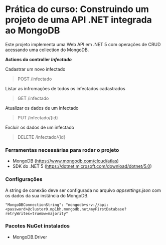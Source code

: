 # Prática do curso: Construindo um projeto de uma API .NET integrada ao MongoDB

Este projeto implementa uma Web API em .NET 5 com operações de CRUD acessando uma collection do MongoDB.

**Actions do controller *Infectado***

Cadastrar um novo infectado
> POST ​/infectado

Listar as infromações de todos os infectados cadastrados
>   GET ​/infectado

Atualizar os dados de um infectado
>   PUT ​/infectado/{id}

Excluir os dados de um infectado
>   DELETE ​/infectado/{id}

### Ferramentas necessárias para rodar o projeto

 - MongoDB (https://www.mongodb.com/cloud/atlas)
 - SDK do .NET 5 (https://dotnet.microsoft.com/download/dotnet/5.0)

### Configurações
A string de conexão deve ser configurada no arquivo *appsettings.json* com os dados da sua instância do MongoDB.

    "MongoDBConnectionString": "mongodb+srv://api:<password>@cluster0.mp1bh.mongodb.net/myFirstDatabase?retryWrites=true&w=majority"

### Pacotes NuGet instalados

 - MongoDB.Driver
